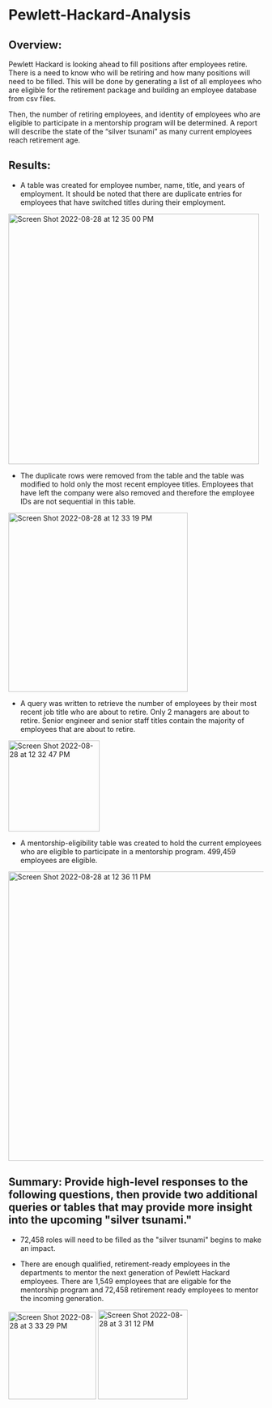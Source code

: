# Pewlett-Hackard-Analysis

## Overview:

Pewlett Hackard is looking ahead to fill positions after employees retire. There is a need to know who will be retiring and how many positions will need to be filled. This will be done by generating a list of all employees who are eligible for the retirement package and building an employee database from csv files.

Then, the number of retiring employees, and identity of employees who are eligible to participate in a mentorship program will be determined. A report will describe the state of the “silver tsunami” as many current employees reach retirement age.

## Results:

  * A table was created for employee number, name, title, and years of employment. It should be noted that there are duplicate entries for employees that have switched titles during their employment.
  <img width="495" alt="Screen Shot 2022-08-28 at 12 35 00 PM" src="https://user-images.githubusercontent.com/106785377/187089448-1cf89d81-5d0d-496b-bee6-7afe36a0b8db.png">

  * The duplicate rows were removed from the table and the table was modified to hold only the most recent employee titles. Employees that have left the company were also removed and therefore the employee IDs are not sequential in this table.
  <img width="354" alt="Screen Shot 2022-08-28 at 12 33 19 PM" src="https://user-images.githubusercontent.com/106785377/187089388-13d6508b-1b20-4433-bcf6-02e365b7d745.png">

  * A query was written to retrieve the number of employees by their most recent job title who are about to retire. Only 2 managers are about to retire. Senior engineer and senior staff titles contain the majority of employees that are about to retire. 
  <img width="180" alt="Screen Shot 2022-08-28 at 12 32 47 PM" src="https://user-images.githubusercontent.com/106785377/187089370-22574a36-c091-43a8-97e3-848b5c4f640f.png">

  * A mentorship-eligibility table was created to hold the current employees who are eligible to participate in a mentorship program. 499,459 employees are eligible.
  <img width="572" alt="Screen Shot 2022-08-28 at 12 36 11 PM" src="https://user-images.githubusercontent.com/106785377/187089497-8db59ba5-7e0f-4d79-bdfb-8be720fc4ce5.png">


## Summary: Provide high-level responses to the following questions, then provide two additional queries or tables that may provide more insight into the upcoming "silver tsunami."
  * 72,458 roles will need to be filled as the "silver tsunami" begins to make an impact.
  
  * There are enough qualified, retirement-ready employees in the departments to mentor the next generation of Pewlett Hackard employees. There are 1,549 
employees that are eligable for the mentorship program and 72,458 retirement ready employees to mentor the incoming generation.

<img width="173" alt="Screen Shot 2022-08-28 at 3 33 29 PM" src="https://user-images.githubusercontent.com/106785377/187095371-7233f924-7066-43c8-b96b-141007b747c8.png"> <img width="177" alt="Screen Shot 2022-08-28 at 3 31 12 PM" src="https://user-images.githubusercontent.com/106785377/187095301-bdceb2a4-30f5-4488-8e27-369a49d3c789.png">


